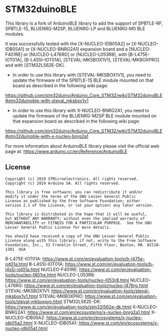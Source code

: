 # STM32duinoBLE

This library is a fork of ArduinoBLE library to add the support of SPBTLE-RF, SPBTLE-1S, BLUENRG-M2SP, BLUENRG-LP and BLUENRG-M0 BLE modules.

It was successfully tested with the [X-NUCLEO-IDB05A2] or [X-NUCLEO-IDB05A1] or [X-NUCLEO-BNRG2A1] expansion board and a [NUCLEO-F401RE] or [NUCLEO-L476RG] or [NUCLEO-L053R8], with [B-L475E-IOT01A], [B-L4S5I-IOT01A], [STEVAL-MKSBOX1V1], [STEVAL-MKBOXPRO] and with [STM32L562E-DK].

 - In order to use this library with [STEVAL-MKSBOX1V1], you need to update the firmware of the SPBTLE-1S BLE module mounted on that board as described in the following wiki page:

https://github.com/stm32duino/Arduino_Core_STM32/wiki/STM32duinoBLE#stm32duinoble-with-steval_mksbox1v1

- In order to use this library with X-NUCLEO-BNRG2A1, you need to update the firmware of the BLUENRG-M2SP BLE module mounted on that expansion board as described in the following wiki page:

https://github.com/stm32duino/Arduino_Core_STM32/wiki/STM32duinoBLE#stm32duinoble-with-x-nucleo-bnrg2a1

For more information about ArduinoBLE library please visit the official web page at:
https://www.arduino.cc/en/Reference/ArduinoBLE

## License

```
Copyright (c) 2019 STMicroelectronics. All rights reserved.
Copyright (c) 2019 Arduino SA. All rights reserved.

This library is free software; you can redistribute it and/or
modify it under the terms of the GNU Lesser General Public
License as published by the Free Software Foundation; either
version 2.1 of the License, or (at your option) any later version.

This library is distributed in the hope that it will be useful,
but WITHOUT ANY WARRANTY; without even the implied warranty of
MERCHANTABILITY or FITNESS FOR A PARTICULAR PURPOSE.  See the GNU
Lesser General Public License for more details.

You should have received a copy of the GNU Lesser General Public
License along with this library; if not, write to the Free Software
Foundation, Inc., 51 Franklin Street, Fifth Floor, Boston, MA  02110-1301  USA
```

B-L475E-IOT01A: https://www.st.com/en/evaluation-tools/b-l475e-iot01a.html
B-L4S5I-IOT01A: https://www.st.com/en/evaluation-tools/b-l4s5i-iot01a.html
NUCLEO-F401RE: https://www.st.com/en/evaluation-tools/nucleo-f401re.html
NUCLEO-L053R8: https://www.st.com/en/evaluation-tools/nucleo-l053r8.html
NUCLEO-L476RG: https://www.st.com/en/evaluation-tools/nucleo-l476rg.html
STEVAL-MKSBOX1V1: https://www.st.com/en/evaluation-tools/steval-mksbox1v1.html
STEVAL-MKBOXPRO: https://www.st.com/en/evaluation-tools/steval-mkboxpro.html
STM32L562E-DK: https://www.st.com/en/evaluation-tools/stm32l562e-dk.html
X-NUCLEO-BNRG2A1: https://www.st.com/en/ecosystems/x-nucleo-bnrg2a1.html
X-NUCLEO-IDB05A2: https://www.st.com/en/ecosystems/x-nucleo-idb05a2.html
X-NUCLEO-IDB05A1: https://www.st.com/en/ecosystems/x-nucleo-idb05a1.html